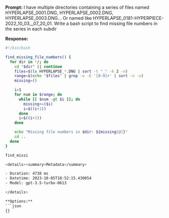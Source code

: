 **Prompt:**
I have multiple directories containing a series of files named HYPERLAPSE_0001.DNG, HYPERLAPSE_0002.DNG, HYPERLAPSE_0003.DNG... Or named like HYPERLAPSE_0181-HYPERPIECE-2022_10_03__07_20_01.  Write a bash script to find missing file numbers in the series in each subdir


**Response:**
```bash
#!/bin/bash

find_missing_file_numbers() {
  for dir in */; do
    cd "$dir" || continue
    files=$(ls HYPERLAPSE_*.DNG | sort -t "_" -k 2 -n)
    range=$(echo "$files" | grep -o -E '[0-9]+' | sort -n -u)
    missing=()

    i=1
    for num in $range; do
      while [[ $num -gt $i ]]; do
        missing+=($i)
        i=$((i+1))
      done
      i=$((i+1))
    done

    echo "Missing file numbers in $dir: ${missing[@]}"
    cd ..
  done
}

find_missi

<details><summary>Metadata</summary>

- Duration: 4738 ms
- Datetime: 2023-10-05T18:52:15.430054
- Model: gpt-3.5-turbo-0613

</details>

**Options:**
```json
{}
```

